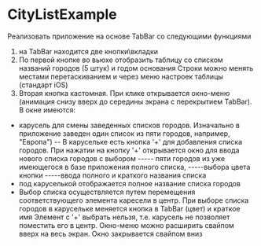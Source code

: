 # CityListExample

Реализовать приложение на основе TabBar со следующими функциями
1. на TabBar находится две кнопки\вкладки
2. По первой кнопке во вьюхе отобразить таблицу со списком названий городов (5 штук) и годом основания
Строки можно менять местами перетаскиванием и через меню настроек таблицы (стандарт iOS)
3. Вторая кнопка кастомная. При клике открывается окно-меню (анимация снизу вверх до середины экрана с перекрытием TabBar).
В окне имеются:
 - карусель для смены заведенных списков городов. Изначально в приложение заведен один список из пяти городов, например,
"Европа")
 -- В карусельке есть кнопка '+' для добавления списка городов. При нажатии на кнопку '+' открывается окно для ввода нового
списка городов с выбором
 ----- пяти городов из уже имеющегося в базе приложения полного списка,
 -----выбора цвета кнопки
 -----ввода полного и краткого названия списка
 - под каруселькой отображается полное название списка городов
 - Выбор списка осуществляется путем перемещения соответствующего элемента каресели в центр. При выборе списка городов в
карусельке меняется кнопка в TabBar (цвет) и краткое имя
Элемент с '+' выбрать нельзя, т.е. карусель не позволяет поместить его в центр.
Окно-меню можно расширить свайпом вверх на весь экран. Окно закрывается свайпом вниз
